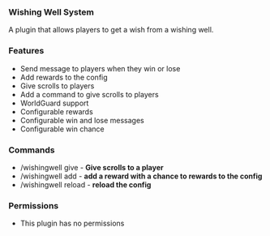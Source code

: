### Wishing Well System

A plugin that allows players to get a wish from a wishing well.

### Features

- Send message to players when they win or lose
- Add rewards to the config
- Give scrolls to players
- Add a command to give scrolls to players
- WorldGuard support
- Configurable rewards
- Configurable win and lose messages
- Configurable win chance

### Commands

- /wishingwell give <player> <amount> - **Give scrolls to a player**
- /wishingwell add <chance> - **add a reward with a chance to rewards to the config**
- /wishingwell reload - **reload the config**

### Permissions

- This plugin has no permissions




